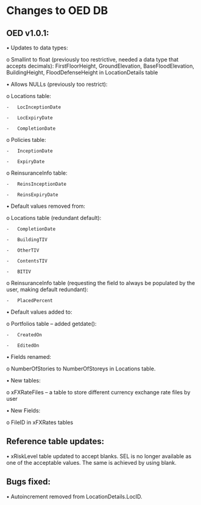 # Changes to OED DB

## OED v1.0.1:
•	Updates to data types:

  o	Smallint to float (previously too restrictive, needed a data type that accepts decimals): FirstFloorHeight, GroundElevation,    BaseFloodElevation, BuildingHeight, FloodDefenseHeight in LocationDetails table
  
•	Allows NULLs (previously too restrict):

  o	Locations table:
  
    -	LocInceptionDate
    
    -	LocExpiryDate
    
    -	CompletionDate
    
  o	Policies table:
  
    -	InceptionDate
    
    -	ExpiryDate
    
  o	ReinsuranceInfo table:
  
    -	ReinsInceptionDate
    
    -	ReinsExpiryDate
    
•	Default values removed from:

  o	Locations table (redundant default):
  
    -	CompletionDate
    
    -	BuildingTIV
    
    -	OtherTIV
    
    -	ContentsTIV
    
    -	BITIV
    
  o	ReinsuranceInfo table (requesting the field to always be populated by the user, making default redundant):
  
    -	PlacedPercent

•	Default values added to:

  o	Portfolios table – added getdate():
  
    -	CreatedOn
    
    -	EditedOn

•	Fields renamed:

  o	NumberOfStories to NumberOfStoreys in Locations table.

•	New tables:

  o	xFXRateFiles – a table to store different currency exchange rate files by user

•	New Fields:

  o	FileID in xFXRates tables

## Reference table updates:
•	xRiskLevel table updated to accept blanks. SEL is no longer available as one of the acceptable values. The same is achieved by using blank.

## Bugs fixed:
•	Autoincrement removed from LocationDetails.LocID.
